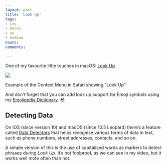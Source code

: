 ```yaml
---
layout: post
title: 'Look Up'
tags:
- ios
- macos
- ux
- medium
nouns:
comments: 

---
```


One of my favourite little touches in macOS: [Look Up](https://support.apple.com/kb/PH25145)

![](https://miro.medium.com/max/1400/1*o0qDHgYheXx7f5-hIf7Fvw.png)

Example of the Context Menu in Safari showing “Look Up”

And don’t forget that you can add look up support for Emoji symbols using my [Emojipedia Dictionary](http://emojipedia.org/app/). 😎

Detecting Data
--------------

On iOS (since version 10) and macOS (since 10.5 Leopard) there’s a feature called [Data Detectors](https://support.apple.com/kb/PH25702) that helps recognise various forms of data in text, such as phone numbers, street addresses, contacts, and so on.

A simple version of this is the use of capitalised words as markers to detect phrases during _Look Up_. It’s not foolproof, as we can see in my video, but it works well mote often than not.